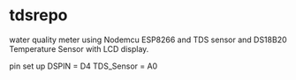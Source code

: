# tdsrepo
water quality meter using Nodemcu ESP8266 and TDS sensor and DS18B20 Temperature Sensor with LCD display.

pin set up
 DSPIN = D4
 TDS_Sensor = A0
 

